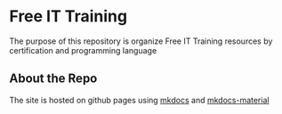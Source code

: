 # Free IT Training
The purpose of this repository is organize Free IT Training resources by certification and programming language

## About the Repo
The site is hosted on github pages using [mkdocs](https://www.mkdocs.org/) and [mkdocs-material](https://squidfunk.github.io/mkdocs-material/)
